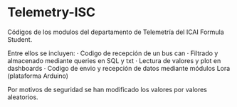 # Telemetry-ISC
Códigos de los modulos del departamento de Telemetría del ICAI Formula Student. 

Entre ellos se incluyen:
  · Codigo de recepción de un bus can
  · Filtrado y almacenado mediante queries en SQL y txt
  · Lectura de valores y plot en dashboards
  · Codigo de envio y recepción de datos mediante módulos Lora (plataforma Arduino)

Por motivos de seguridad se han modificado los valores por valores aleatorios.
  
